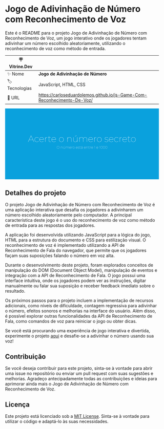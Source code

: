 # Jogo de Adivinhação de Número com Reconhecimento de Voz

Este é o README para o projeto Jogo de Adivinhação de Número com Reconhecimento de Voz, um jogo interativo onde os jogadores tentam adivinhar um número escolhido aleatoriamente, utilizando o reconhecimento de voz como método de entrada.

| :placard: Vitrine.Dev |     |
| -------------  | --- |
| :sparkles: Nome        | **Jogo de Adivinhação de Número**
| :label: Tecnologias | JavaScript, HTML, CSS
| :rocket: URL         | https://carloseduardolemos.github.io/js-Game-Com-Reconhecimento-De-Voz/

<!-- Inserir imagem com a #vitrinedev ao final do link -->
![](https://raw.githubusercontent.com/CarlosEduardoLemos/js-Game-Com-Reconhecimento-De-Voz/main/imagem/Captura%20de%20tela%202023-06-02%20143509.png#vitrinedev)

## Detalhes do projeto

O projeto Jogo de Adivinhação de Número com Reconhecimento de Voz é uma aplicação interativa que desafia os jogadores a adivinharem um número escolhido aleatoriamente pelo computador. A principal característica deste jogo é o uso do reconhecimento de voz como método de entrada para as respostas dos jogadores.

A aplicação foi desenvolvida utilizando JavaScript para a lógica do jogo, HTML para a estrutura do documento e CSS para estilização visual. O reconhecimento de voz é implementado utilizando a API de Reconhecimento de Fala do navegador, que permite que os jogadores façam suas suposições falando o número em voz alta.

Durante o desenvolvimento deste projeto, foram explorados conceitos de manipulação do DOM (Document Object Model), manipulação de eventos e integração com a API de Reconhecimento de Fala. O jogo possui uma interface intuitiva, onde os jogadores podem ver as instruções, digitar manualmente ou falar sua suposição e receber feedback imediato sobre o resultado.

Os próximos passos para o projeto incluem a implementação de recursos adicionais, como níveis de dificuldade, contagem regressiva para adivinhar o número, efeitos sonoros e melhorias na interface do usuário. Além disso, é possível explorar outras funcionalidades da API de Reconhecimento de Fala, como comandos de voz para reiniciar o jogo ou obter dicas.

Se você está procurando uma experiência de jogo interativa e divertida, experimente o projeto [aqui](https://github.com/CarlosEduardoLemos/js-Game-Com-Reconhecimento-De-Voz) e desafie-se a adivinhar o número usando sua voz!

## Contribuição

Se você deseja contribuir para este projeto, sinta-se à vontade para abrir uma issue no repositório ou enviar um pull request com suas sugestões e melhorias. Agradeço antecipadamente todas as contribuições e ideias para aprimorar ainda mais o Jogo de Adivinhação de Número com Reconhecimento de Voz.

## Licença

Este projeto está licenciado sob a [MIT License](https://opensource.org/licenses/MIT). Sinta-se à vontade para utilizar o código e adaptá-lo às suas necessidades.